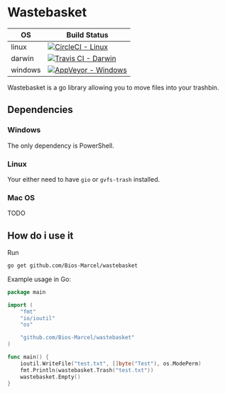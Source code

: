 # Wastebasket

| OS | Build Status |
| - | - |
| linux | [![CircleCI - Linux](https://circleci.com/gh/Bios-Marcel/wastebasket.svg?style=svg)](https://circleci.com/gh/Bios-Marcel/wastebasket) |
| darwin | [![Travis CI - Darwin](https://travis-ci.org/Bios-Marcel/wastebasket.svg?branch=master)](https://travis-ci.org/Bios-Marcel/wastebasket) |
| windows | [![AppVeyor - Windows](https://ci.appveyor.com/api/projects/status/8tsgphvg9jn3mms2?svg=true)](https://ci.appveyor.com/project/Bios-Marcel/wastebasket) |

Wastebasket is a go library allowing you to move files into your trashbin.

## Dependencies

### Windows

The only dependency is PowerShell.

### Linux

Your either need to have `gio` or `gvfs-trash` installed.

### Mac OS

TODO

## How do i use it

Run

```bash
go get github.com/Bios-Marcel/wastebasket
```

Example usage in Go:

```GO
package main

import (
    "fmt"
    "io/ioutil"
    "os"

    "github.com/Bios-Marcel/wastebasket"
)

func main() {
    ioutil.WriteFile("test.txt", []byte("Test"), os.ModePerm)
    fmt.Println(wastebasket.Trash("test.txt"))
    wastebasket.Empty()
}

```